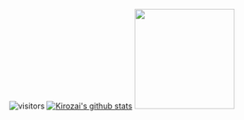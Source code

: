 ![visitors](https://visitor-badge.glitch.me/badge?page_id=Kirozai&left_color=black&right_color=red)
[![Kirozai's github stats](https://github-readme-stats.vercel.app/api?username=Kirozai&include_all_commits=true&count_private=true&show_icons=true&line_height=20&title_color=FFFFFF&icon_color=FFFFFF&text_color=FFFFFF&bg_color=0D1117)](https://github.com/anuraghazra/github-readme-stats)
<img height="180em" src="https://github-readme-stats-eight-theta.vercel.app/api/top-langs/?username=Kirozai&layout=compact&langs_count=8&title_color=FFFFFF&bg_color=0D1117&text_color=FFFFFF"/>
